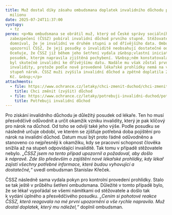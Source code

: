 ```yaml
---
title: Muž dostal díky zásahu ombudsmana doplatek invalidního důchodu přes čtvrt
  milionu
date: 2025-07-24T11:37:00
vystupy:
  - tz
perex: <p>Na ombudsmana se obrátil muž, který od České správy sociálního
  zabezpečení (ČSSZ) pobíral invalidní důchod prvního stupně. Stěžovatel se však
  domníval, že je invalidní ve druhém stupni a od dřívějšího data. Ombudsman
  upozornil ČSSZ, že její posudky o invaliditě neobsahují dostatečné odůvodnění.
  Oceňuje, že ČSSZ již během jeho šetření vydala z&nbsp;vlastní iniciativy nový
  posudek, kterým napravila zjištěná pochybení. V&nbsp;něm konstatovala, že muž
  byl skutečně invalidní ke dřívějšímu datu. Nadále mu však zůstal první stupeň
  invalidity, protože podle nově provedené lékařské prohlídky nemá na vyšší
  stupeň nárok. ČSSZ muži zvýšila invalidní důchod a zpětně doplatila 268 124
  Kč. &nbsp;</p>
attachments:
  - file: https://www.ochrance.cz/letaky/chci-zmenit-duchod/chci-zmenit-duchod.pdf
    title: Chci změnit (zvýšit) důchod
  - file: https://www.ochrance.cz/letaky/potrebuji-invalidni-duchod/potrebuji-invalidni-duchod.pdf
    title: Potřebuji invalidní důchod
---
```

<p>Pro získání invalidního důchodu je důležitý posudek od lékaře. Ten ho musí přesvědčivě odůvodnit a určit okamžik vzniku invalidity, který je pak klíčový pro nárok na důchod. Od toho se odvíjí také jeho výše. Podle posudku se následně určuje období, ve kterém se zjišťuje potřebná doba pojištění pro nárok na invalidní důchod. Datum musí být proto řádně odůvodněno a stanoveno co nejpřesněji k&nbsp;okamžiku, kdy se pracovní schopnost člověka snížila až na stupeň odpovídající invaliditě. Tak tomu v&nbsp;případě stěžovatele nebylo. 
<i>„ČSSZ jsem na tento případ upozornil a požadoval, aby došlo k&nbsp;nápravě. Zde šlo především o zajištění nové lékařské prohlídky, kdy lékař zajistí všechny potřebné informace, které budou vyhovující a dostatečné,“&nbsp;</i>uvedl ombudsman Stanislav Křeček.&nbsp;</p>
<p>ČSSZ následně sama vydala pokyn pro kontrolní provedení prohlídky. Stalo se tak ještě v&nbsp;průběhu šetření ombudsmana. Důležité v&nbsp;tomto případě bylo, že se lékař vypořádal se všemi námitkami od stěžovatele a&nbsp;došlo tak k&nbsp;vydání úplného a přesvědčivého posudku. 
<i>„Cením si pohotové reakce ČSSZ, která reagovala na mé první upozornění a vše rychle napravila. Muž dostal doplatek, který mu náležel,“</i> doplnil ombudsman.&nbsp;</p>
